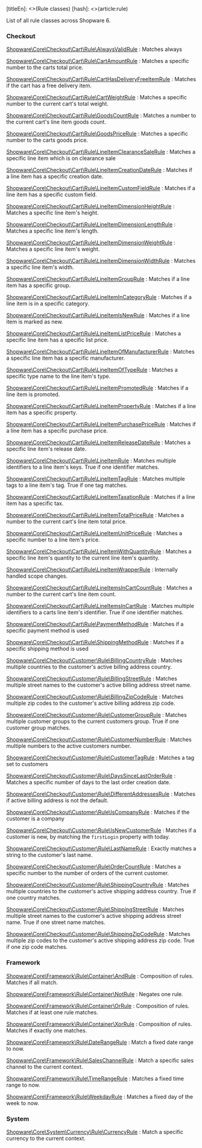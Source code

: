 [titleEn]: <>(Rule classes)
[hash]: <>(article:rule)

List of all rule classes across Shopware 6.

### Checkout

[Shopware\Core\Checkout\Cart\Rule\AlwaysValidRule](https://github.com/shopware/platform/tree/master/src/Core/Shopware\Core\Checkout\Cart\Rule\AlwaysValidRule)
 : Matches always

[Shopware\Core\Checkout\Cart\Rule\CartAmountRule](https://github.com/shopware/platform/tree/master/src/Core/Shopware\Core\Checkout\Cart\Rule\CartAmountRule)
 : Matches a specific number to the carts total price.

[Shopware\Core\Checkout\Cart\Rule\CartHasDeliveryFreeItemRule](https://github.com/shopware/platform/tree/master/src/Core/Shopware\Core\Checkout\Cart\Rule\CartHasDeliveryFreeItemRule)
 : Matches if the cart has a free delivery item.

[Shopware\Core\Checkout\Cart\Rule\CartWeightRule](https://github.com/shopware/platform/tree/master/src/Core/Shopware\Core\Checkout\Cart\Rule\CartWeightRule)
 : Matches a specific number to the current cart's total weight.

[Shopware\Core\Checkout\Cart\Rule\GoodsCountRule](https://github.com/shopware/platform/tree/master/src/Core/Shopware\Core\Checkout\Cart\Rule\GoodsCountRule)
 : Matches a number to the current cart's line item goods count.

[Shopware\Core\Checkout\Cart\Rule\GoodsPriceRule](https://github.com/shopware/platform/tree/master/src/Core/Shopware\Core\Checkout\Cart\Rule\GoodsPriceRule)
 : Matches a specific number to the carts goods price.

[Shopware\Core\Checkout\Cart\Rule\LineItemClearanceSaleRule](https://github.com/shopware/platform/tree/master/src/Core/Shopware\Core\Checkout\Cart\Rule\LineItemClearanceSaleRule)
 : Matches a specific line item which is on clearance sale

[Shopware\Core\Checkout\Cart\Rule\LineItemCreationDateRule](https://github.com/shopware/platform/tree/master/src/Core/Shopware\Core\Checkout\Cart\Rule\LineItemCreationDateRule)
 : Matches if a line item has a specific creation date.

[Shopware\Core\Checkout\Cart\Rule\LineItemCustomFieldRule](https://github.com/shopware/platform/tree/master/src/Core/Shopware\Core\Checkout\Cart\Rule\LineItemCustomFieldRule)
 : Matches if a line item has a specific custom field.

[Shopware\Core\Checkout\Cart\Rule\LineItemDimensionHeightRule](https://github.com/shopware/platform/tree/master/src/Core/Shopware\Core\Checkout\Cart\Rule\LineItemDimensionHeightRule)
 : Matches a specific line item's height.

[Shopware\Core\Checkout\Cart\Rule\LineItemDimensionLengthRule](https://github.com/shopware/platform/tree/master/src/Core/Shopware\Core\Checkout\Cart\Rule\LineItemDimensionLengthRule)
 : Matches a specific line item's length.

[Shopware\Core\Checkout\Cart\Rule\LineItemDimensionWeightRule](https://github.com/shopware/platform/tree/master/src/Core/Shopware\Core\Checkout\Cart\Rule\LineItemDimensionWeightRule)
 : Matches a specific line item's weight.

[Shopware\Core\Checkout\Cart\Rule\LineItemDimensionWidthRule](https://github.com/shopware/platform/tree/master/src/Core/Shopware\Core\Checkout\Cart\Rule\LineItemDimensionWidthRule)
 : Matches a specific line item's width.

[Shopware\Core\Checkout\Cart\Rule\LineItemGroupRule](https://github.com/shopware/platform/tree/master/src/Core/Shopware\Core\Checkout\Cart\Rule\LineItemGroupRule)
 : Matches if a line item has a specific group.

[Shopware\Core\Checkout\Cart\Rule\LineItemInCategoryRule](https://github.com/shopware/platform/tree/master/src/Core/Shopware\Core\Checkout\Cart\Rule\LineItemInCategoryRule)
 : Matches if a line item is in a specific category.

[Shopware\Core\Checkout\Cart\Rule\LineItemIsNewRule](https://github.com/shopware/platform/tree/master/src/Core/Shopware\Core\Checkout\Cart\Rule\LineItemIsNewRule)
 : Matches if a line item is marked as new.

[Shopware\Core\Checkout\Cart\Rule\LineItemListPriceRule](https://github.com/shopware/platform/tree/master/src/Core/Shopware\Core\Checkout\Cart\Rule\LineItemListPriceRule)
 : Matches a specific line item has a specific list price.

[Shopware\Core\Checkout\Cart\Rule\LineItemOfManufacturerRule](https://github.com/shopware/platform/tree/master/src/Core/Shopware\Core\Checkout\Cart\Rule\LineItemOfManufacturerRule)
 : Matches a specific line item has a specific manufacturer.

[Shopware\Core\Checkout\Cart\Rule\LineItemOfTypeRule](https://github.com/shopware/platform/tree/master/src/Core/Shopware\Core\Checkout\Cart\Rule\LineItemOfTypeRule)
 : Matches a specific type name to the line item's type.

[Shopware\Core\Checkout\Cart\Rule\LineItemPromotedRule](https://github.com/shopware/platform/tree/master/src/Core/Shopware\Core\Checkout\Cart\Rule\LineItemPromotedRule)
 : Matches if a line item is promoted.

[Shopware\Core\Checkout\Cart\Rule\LineItemPropertyRule](https://github.com/shopware/platform/tree/master/src/Core/Shopware\Core\Checkout\Cart\Rule\LineItemPropertyRule)
 : Matches if a line item has a specific property.

[Shopware\Core\Checkout\Cart\Rule\LineItemPurchasePriceRule](https://github.com/shopware/platform/tree/master/src/Core/Shopware\Core\Checkout\Cart\Rule\LineItemPurchasePriceRule)
 : Matches if a line item has a specific purchase price.

[Shopware\Core\Checkout\Cart\Rule\LineItemReleaseDateRule](https://github.com/shopware/platform/tree/master/src/Core/Shopware\Core\Checkout\Cart\Rule\LineItemReleaseDateRule)
 : Matches a specific line item's release date.

[Shopware\Core\Checkout\Cart\Rule\LineItemRule](https://github.com/shopware/platform/tree/master/src/Core/Shopware\Core\Checkout\Cart\Rule\LineItemRule)
 : Matches multiple identifiers to a line item's keys. True if one identifier matches.

[Shopware\Core\Checkout\Cart\Rule\LineItemTagRule](https://github.com/shopware/platform/tree/master/src/Core/Shopware\Core\Checkout\Cart\Rule\LineItemTagRule)
 : Matches multiple tags to a line item's tag. True if one tag matches.

[Shopware\Core\Checkout\Cart\Rule\LineItemTaxationRule](https://github.com/shopware/platform/tree/master/src/Core/Shopware\Core\Checkout\Cart\Rule\LineItemTaxationRule)
 : Matches if a line item has a specific tax.

[Shopware\Core\Checkout\Cart\Rule\LineItemTotalPriceRule](https://github.com/shopware/platform/tree/master/src/Core/Shopware\Core\Checkout\Cart\Rule\LineItemTotalPriceRule)
 : Matches a number to the current cart's line item total price.

[Shopware\Core\Checkout\Cart\Rule\LineItemUnitPriceRule](https://github.com/shopware/platform/tree/master/src/Core/Shopware\Core\Checkout\Cart\Rule\LineItemUnitPriceRule)
 : Matches a specific number to a line item's price.

[Shopware\Core\Checkout\Cart\Rule\LineItemWithQuantityRule](https://github.com/shopware/platform/tree/master/src/Core/Shopware\Core\Checkout\Cart\Rule\LineItemWithQuantityRule)
 : Matches a specific line item's quantity to the current line item's quantity.

[Shopware\Core\Checkout\Cart\Rule\LineItemWrapperRule](https://github.com/shopware/platform/tree/master/src/Core/Shopware\Core\Checkout\Cart\Rule\LineItemWrapperRule)
 : Internally handled scope changes.

[Shopware\Core\Checkout\Cart\Rule\LineItemsInCartCountRule](https://github.com/shopware/platform/tree/master/src/Core/Shopware\Core\Checkout\Cart\Rule\LineItemsInCartCountRule)
 : Matches a number to the current cart's line item count.

[Shopware\Core\Checkout\Cart\Rule\LineItemsInCartRule](https://github.com/shopware/platform/tree/master/src/Core/Shopware\Core\Checkout\Cart\Rule\LineItemsInCartRule)
 : Matches multiple identifiers to a carts line item's identifier. True if one identifier matches.

[Shopware\Core\Checkout\Cart\Rule\PaymentMethodRule](https://github.com/shopware/platform/tree/master/src/Core/Shopware\Core\Checkout\Cart\Rule\PaymentMethodRule)
 : Matches if a specific payment method is used

[Shopware\Core\Checkout\Cart\Rule\ShippingMethodRule](https://github.com/shopware/platform/tree/master/src/Core/Shopware\Core\Checkout\Cart\Rule\ShippingMethodRule)
 : Matches if a specific shipping method is used

[Shopware\Core\Checkout\Customer\Rule\BillingCountryRule](https://github.com/shopware/platform/tree/master/src/Core/Shopware\Core\Checkout\Customer\Rule\BillingCountryRule)
 : Matches multiple countries to the customer's active billing address country.

[Shopware\Core\Checkout\Customer\Rule\BillingStreetRule](https://github.com/shopware/platform/tree/master/src/Core/Shopware\Core\Checkout\Customer\Rule\BillingStreetRule)
 : Matches multiple street names to the customer's active billing address street name.

[Shopware\Core\Checkout\Customer\Rule\BillingZipCodeRule](https://github.com/shopware/platform/tree/master/src/Core/Shopware\Core\Checkout\Customer\Rule\BillingZipCodeRule)
 : Matches multiple zip codes to the customer's active billing address zip code.

[Shopware\Core\Checkout\Customer\Rule\CustomerGroupRule](https://github.com/shopware/platform/tree/master/src/Core/Shopware\Core\Checkout\Customer\Rule\CustomerGroupRule)
 : Matches multiple customer groups to the current customers group. True if one customer group matches.

[Shopware\Core\Checkout\Customer\Rule\CustomerNumberRule](https://github.com/shopware/platform/tree/master/src/Core/Shopware\Core\Checkout\Customer\Rule\CustomerNumberRule)
 : Matches multiple numbers to the active customers number.

[Shopware\Core\Checkout\Customer\Rule\CustomerTagRule](https://github.com/shopware/platform/tree/master/src/Core/Shopware\Core\Checkout\Customer\Rule\CustomerTagRule)
 : Matches a tag set to customers

[Shopware\Core\Checkout\Customer\Rule\DaysSinceLastOrderRule](https://github.com/shopware/platform/tree/master/src/Core/Shopware\Core\Checkout\Customer\Rule\DaysSinceLastOrderRule)
 : Matches a specific number of days to the last order creation date.

[Shopware\Core\Checkout\Customer\Rule\DifferentAddressesRule](https://github.com/shopware/platform/tree/master/src/Core/Shopware\Core\Checkout\Customer\Rule\DifferentAddressesRule)
 : Matches if active billing address is not the default.

[Shopware\Core\Checkout\Customer\Rule\IsCompanyRule](https://github.com/shopware/platform/tree/master/src/Core/Shopware\Core\Checkout\Customer\Rule\IsCompanyRule)
 : Matches if the customer is a company

[Shopware\Core\Checkout\Customer\Rule\IsNewCustomerRule](https://github.com/shopware/platform/tree/master/src/Core/Shopware\Core\Checkout\Customer\Rule\IsNewCustomerRule)
 : Matches if a customer is new, by matching the `firstLogin` property with today.

[Shopware\Core\Checkout\Customer\Rule\LastNameRule](https://github.com/shopware/platform/tree/master/src/Core/Shopware\Core\Checkout\Customer\Rule\LastNameRule)
 : Exactly matches a string to the customer's last name.

[Shopware\Core\Checkout\Customer\Rule\OrderCountRule](https://github.com/shopware/platform/tree/master/src/Core/Shopware\Core\Checkout\Customer\Rule\OrderCountRule)
 : Matches a specific number to the number of orders of the current customer.

[Shopware\Core\Checkout\Customer\Rule\ShippingCountryRule](https://github.com/shopware/platform/tree/master/src/Core/Shopware\Core\Checkout\Customer\Rule\ShippingCountryRule)
 : Matches multiple countries to the customer's active shipping address country. True if one country matches.

[Shopware\Core\Checkout\Customer\Rule\ShippingStreetRule](https://github.com/shopware/platform/tree/master/src/Core/Shopware\Core\Checkout\Customer\Rule\ShippingStreetRule)
 : Matches multiple street names to the customer's active shipping address street name. True if one street name matches.

[Shopware\Core\Checkout\Customer\Rule\ShippingZipCodeRule](https://github.com/shopware/platform/tree/master/src/Core/Shopware\Core\Checkout\Customer\Rule\ShippingZipCodeRule)
 : Matches multiple zip codes to the customer's active shipping address zip code. True if one zip code matches.

### Framework

[Shopware\Core\Framework\Rule\Container\AndRule](https://github.com/shopware/platform/tree/master/src/Core/Shopware\Core\Framework\Rule\Container\AndRule)
 : Composition of rules. Matches if all match.

[Shopware\Core\Framework\Rule\Container\NotRule](https://github.com/shopware/platform/tree/master/src/Core/Shopware\Core\Framework\Rule\Container\NotRule)
 : Negates one rule.

[Shopware\Core\Framework\Rule\Container\OrRule](https://github.com/shopware/platform/tree/master/src/Core/Shopware\Core\Framework\Rule\Container\OrRule)
 : Composition of rules. Matches if at least one rule matches.

[Shopware\Core\Framework\Rule\Container\XorRule](https://github.com/shopware/platform/tree/master/src/Core/Shopware\Core\Framework\Rule\Container\XorRule)
 : Composition of rules. Matches if exactly one matches.

[Shopware\Core\Framework\Rule\DateRangeRule](https://github.com/shopware/platform/tree/master/src/Core/Shopware\Core\Framework\Rule\DateRangeRule)
 : Match a fixed date range to now.

[Shopware\Core\Framework\Rule\SalesChannelRule](https://github.com/shopware/platform/tree/master/src/Core/Shopware\Core\Framework\Rule\SalesChannelRule)
 : Match a specific sales channel to the current context.

[Shopware\Core\Framework\Rule\TimeRangeRule](https://github.com/shopware/platform/tree/master/src/Core/Shopware\Core\Framework\Rule\TimeRangeRule)
 : Matches a fixed time range to now.

[Shopware\Core\Framework\Rule\WeekdayRule](https://github.com/shopware/platform/tree/master/src/Core/Shopware\Core\Framework\Rule\WeekdayRule)
 : Matches a fixed day of the week to now.

### System

[Shopware\Core\System\Currency\Rule\CurrencyRule](https://github.com/shopware/platform/tree/master/src/Core/Shopware\Core\System\Currency\Rule\CurrencyRule)
 : Match a specific currency to the current context.



